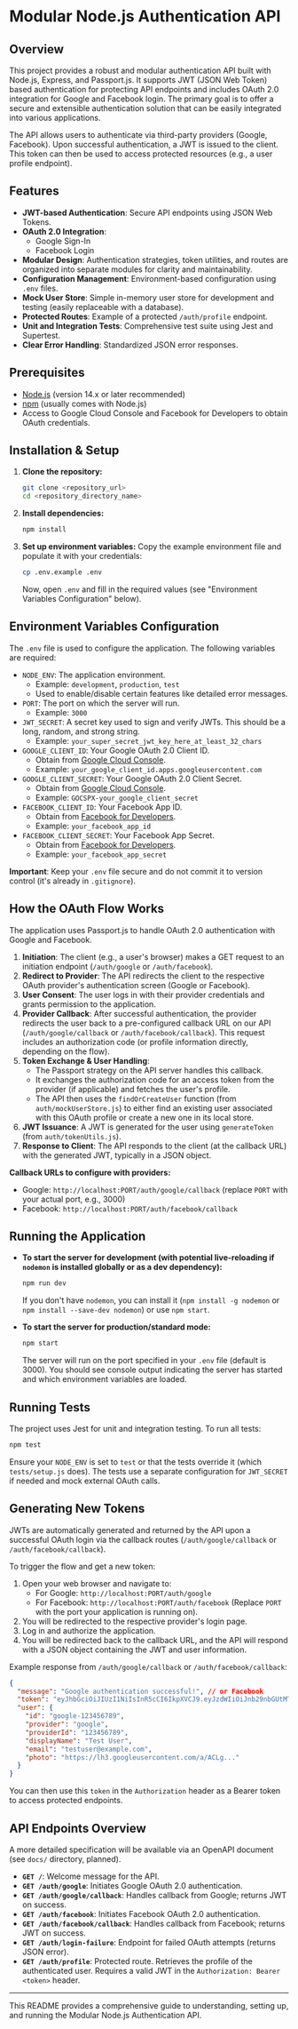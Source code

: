 # Modular Node.js Authentication API

## Overview

This project provides a robust and modular authentication API built with Node.js, Express, and Passport.js. It supports JWT (JSON Web Token) based authentication for protecting API endpoints and includes OAuth 2.0 integration for Google and Facebook login. The primary goal is to offer a secure and extensible authentication solution that can be easily integrated into various applications.

The API allows users to authenticate via third-party providers (Google, Facebook). Upon successful authentication, a JWT is issued to the client. This token can then be used to access protected resources (e.g., a user profile endpoint).

## Features

- **JWT-based Authentication**: Secure API endpoints using JSON Web Tokens.
- **OAuth 2.0 Integration**:
    - Google Sign-In
    - Facebook Login
- **Modular Design**: Authentication strategies, token utilities, and routes are organized into separate modules for clarity and maintainability.
- **Configuration Management**: Environment-based configuration using `.env` files.
- **Mock User Store**: Simple in-memory user store for development and testing (easily replaceable with a database).
- **Protected Routes**: Example of a protected `/auth/profile` endpoint.
- **Unit and Integration Tests**: Comprehensive test suite using Jest and Supertest.
- **Clear Error Handling**: Standardized JSON error responses.

## Prerequisites

- [Node.js](https://nodejs.org/) (version 14.x or later recommended)
- [npm](https://www.npmjs.com/) (usually comes with Node.js)
- Access to Google Cloud Console and Facebook for Developers to obtain OAuth credentials.

## Installation & Setup

1.  **Clone the repository:**
    ```bash
    git clone <repository_url>
    cd <repository_directory_name>
    ```

2.  **Install dependencies:**
    ```bash
    npm install
    ```

3.  **Set up environment variables:**
    Copy the example environment file and populate it with your credentials:
    ```bash
    cp .env.example .env
    ```
    Now, open `.env` and fill in the required values (see "Environment Variables Configuration" below).

## Environment Variables Configuration

The `.env` file is used to configure the application. The following variables are required:

-   `NODE_ENV`: The application environment.
    -   Example: `development`, `production`, `test`
    -   Used to enable/disable certain features like detailed error messages.
-   `PORT`: The port on which the server will run.
    -   Example: `3000`
-   `JWT_SECRET`: A secret key used to sign and verify JWTs. This should be a long, random, and strong string.
    -   Example: `your_super_secret_jwt_key_here_at_least_32_chars`
-   `GOOGLE_CLIENT_ID`: Your Google OAuth 2.0 Client ID.
    -   Obtain from [Google Cloud Console](https://console.cloud.google.com/).
    -   Example: `your_google_client_id.apps.googleusercontent.com`
-   `GOOGLE_CLIENT_SECRET`: Your Google OAuth 2.0 Client Secret.
    -   Obtain from [Google Cloud Console](https://console.cloud.google.com/).
    -   Example: `GOCSPX-your_google_client_secret`
-   `FACEBOOK_CLIENT_ID`: Your Facebook App ID.
    -   Obtain from [Facebook for Developers](https://developers.facebook.com/).
    -   Example: `your_facebook_app_id`
-   `FACEBOOK_CLIENT_SECRET`: Your Facebook App Secret.
    -   Obtain from [Facebook for Developers](https://developers.facebook.com/).
    -   Example: `your_facebook_app_secret`

**Important**: Keep your `.env` file secure and do not commit it to version control (it's already in `.gitignore`).

## How the OAuth Flow Works

The application uses Passport.js to handle OAuth 2.0 authentication with Google and Facebook.

1.  **Initiation**: The client (e.g., a user's browser) makes a GET request to an initiation endpoint (`/auth/google` or `/auth/facebook`).
2.  **Redirect to Provider**: The API redirects the client to the respective OAuth provider's authentication screen (Google or Facebook).
3.  **User Consent**: The user logs in with their provider credentials and grants permission to the application.
4.  **Provider Callback**: After successful authentication, the provider redirects the user back to a pre-configured callback URL on our API (`/auth/google/callback` or `/auth/facebook/callback`). This request includes an authorization code (or profile information directly, depending on the flow).
5.  **Token Exchange & User Handling**:
    -   The Passport strategy on the API server handles this callback.
    -   It exchanges the authorization code for an access token from the provider (if applicable) and fetches the user's profile.
    -   The API then uses the `findOrCreateUser` function (from `auth/mockUserStore.js`) to either find an existing user associated with this OAuth profile or create a new one in its local store.
6.  **JWT Issuance**: A JWT is generated for the user using `generateToken` (from `auth/tokenUtils.js`).
7.  **Response to Client**: The API responds to the client (at the callback URL) with the generated JWT, typically in a JSON object.

**Callback URLs to configure with providers:**
-   Google: `http://localhost:PORT/auth/google/callback` (replace `PORT` with your actual port, e.g., 3000)
-   Facebook: `http://localhost:PORT/auth/facebook/callback`

## Running the Application

-   **To start the server for development (with potential live-reloading if `nodemon` is installed globally or as a dev dependency):**
    ```bash
    npm run dev
    ```
    If you don't have `nodemon`, you can install it (`npm install -g nodemon` or `npm install --save-dev nodemon`) or use `npm start`.

-   **To start the server for production/standard mode:**
    ```bash
    npm start
    ```
    The server will run on the port specified in your `.env` file (default is 3000). You should see console output indicating the server has started and which environment variables are loaded.

## Running Tests

The project uses Jest for unit and integration testing.
To run all tests:
```bash
npm test
```
Ensure your `NODE_ENV` is set to `test` or that the tests override it (which `tests/setup.js` does). The tests use a separate configuration for `JWT_SECRET` if needed and mock external OAuth calls.

## Generating New Tokens

JWTs are automatically generated and returned by the API upon a successful OAuth login via the callback routes (`/auth/google/callback` or `/auth/facebook/callback`).

To trigger the flow and get a new token:
1.  Open your web browser and navigate to:
    -   For Google: `http://localhost:PORT/auth/google`
    -   For Facebook: `http://localhost:PORT/auth/facebook`
    (Replace `PORT` with the port your application is running on).
2.  You will be redirected to the respective provider's login page.
3.  Log in and authorize the application.
4.  You will be redirected back to the callback URL, and the API will respond with a JSON object containing the JWT and user information.

Example response from `/auth/google/callback` or `/auth/facebook/callback`:
```json
{
  "message": "Google authentication successful!", // or Facebook
  "token": "eyJhbGciOiJIUzI1NiIsInR5cCI6IkpXVCJ9.eyJzdWIiOiJnb29nbGUtMTIzNDU2Nzg5...",
  "user": {
    "id": "google-123456789",
    "provider": "google",
    "providerId": "123456789",
    "displayName": "Test User",
    "email": "testuser@example.com",
    "photo": "https://lh3.googleusercontent.com/a/ACLg..."
  }
}
```
You can then use this `token` in the `Authorization` header as a Bearer token to access protected endpoints.

## API Endpoints Overview

A more detailed specification will be available via an OpenAPI document (see `docs/` directory, planned).

-   **`GET /`**: Welcome message for the API.
-   **`GET /auth/google`**: Initiates Google OAuth 2.0 authentication.
-   **`GET /auth/google/callback`**: Handles callback from Google; returns JWT on success.
-   **`GET /auth/facebook`**: Initiates Facebook OAuth 2.0 authentication.
-   **`GET /auth/facebook/callback`**: Handles callback from Facebook; returns JWT on success.
-   **`GET /auth/login-failure`**: Endpoint for failed OAuth attempts (returns JSON error).
-   **`GET /auth/profile`**: Protected route. Retrieves the profile of the authenticated user. Requires a valid JWT in the `Authorization: Bearer <token>` header.

---
This README provides a comprehensive guide to understanding, setting up, and running the Modular Node.js Authentication API.
